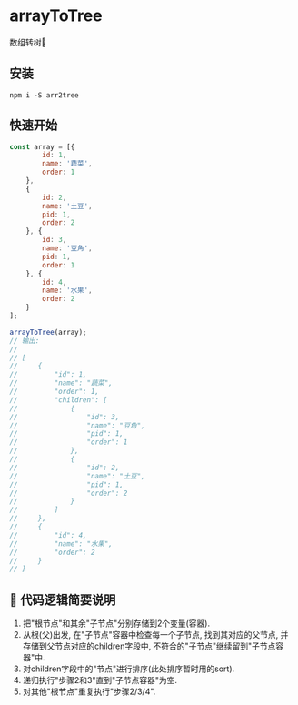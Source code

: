# arrayToTree
数组转树🌲

## 安装
```shell
npm i -S arr2tree
```

## 快速开始
```javascript
const array = [{
        id: 1,
        name: '蔬菜',
        order: 1
    },
    {
        id: 2,
        name: '土豆',
        pid: 1,
        order: 2
    }, {
        id: 3,
        name: '豆角',
        pid: 1,
        order: 1
    }, {
        id: 4,
        name: '水果',
        order: 2
    }
];

arrayToTree(array);
// 输出:
// 
// [
//     {
//         "id": 1,
//         "name": "蔬菜",
//         "order": 1,
//         "children": [
//             {
//                 "id": 3,
//                 "name": "豆角",
//                 "pid": 1,
//                 "order": 1
//             },
//             {
//                 "id": 2,
//                 "name": "土豆",
//                 "pid": 1,
//                 "order": 2
//             }
//         ]
//     },
//     {
//         "id": 4,
//         "name": "水果",
//         "order": 2
//     }
// ]

```

## 🚀 代码逻辑简要说明
1. 把"根节点"和其余"子节点"分别存储到2个变量(容器).
2. 从根(父)出发, 在"子节点"容器中检查每一个子节点, 找到其对应的父节点, 并存储到父节点对应的children字段中, 不符合的"子节点"继续留到"子节点容器"中.
3. 对children字段中的"节点"进行排序(此处排序暂时用的sort).
4. 递归执行"步骤2和3"直到"子节点容器"为空.
5. 对其他"根节点"重复执行"步骤2/3/4".

